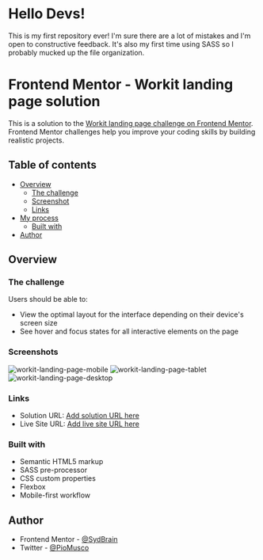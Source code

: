 # Hello Devs!
This is my first repository ever! I'm sure there are a lot of mistakes and I'm open to constructive feedback. It's also my first time using SASS so I probably mucked up the file organization.

# Frontend Mentor - Workit landing page solution

This is a solution to the [Workit landing page challenge on Frontend Mentor](https://www.frontendmentor.io/challenges/workit-landing-page-2fYnyle5lu). Frontend Mentor challenges help you improve your coding skills by building realistic projects. 

## Table of contents

- [Overview](#overview)
  - [The challenge](#the-challenge)
  - [Screenshot](#screenshot)
  - [Links](#links)
- [My process](#my-process)
  - [Built with](#built-with)
- [Author](#author)

## Overview

### The challenge

Users should be able to:

- View the optimal layout for the interface depending on their device's screen size
- See hover and focus states for all interactive elements on the page

### Screenshots
![workit-landing-page-mobile](https://user-images.githubusercontent.com/103507827/227188761-c828fe47-1ef6-41da-9188-8d7dd69259b2.png)
![workit-landing-page-tablet](https://user-images.githubusercontent.com/103507827/227188764-05632d8e-9317-4dd4-a4c0-b64003cc6ddd.png)
![workit-landing-page-desktop](https://user-images.githubusercontent.com/103507827/227188753-50196987-39cd-4d40-b68e-6a0e9d9196fb.png)


### Links

- Solution URL: [Add solution URL here](https://your-solution-url.com)
- Live Site URL: [Add live site URL here](https://your-live-site-url.com)

### Built with

- Semantic HTML5 markup
- SASS pre-processor
- CSS custom properties
- Flexbox
- Mobile-first workflow

## Author

- Frontend Mentor - [@SydBrain](https://www.frontendmentor.io/profile/SydBrain)
- Twitter - [@PioMusco](https://twitter.com/PioMusco)
